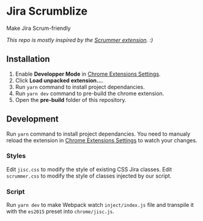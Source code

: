# Jira Scrumblize

Make Jira Scrum-friendly

*This repo is mostly inspired by the [Scrummer extension](https://github.com/foucdeg/scrummer). :)*

## Installation

1. Enable **Developper Mode** in [Chrome Extensions Settings](chrome://extensions/).
2. Click **Load unpacked extension...**.
3. Run `yarn` command to install project dependancies.
4. Run `yarn dev` command to pre-build the chrome extension.
5. Open the **pre-build** folder of this repository.

## Development

Run `yarn` command to install project dependancies.
You need to manualy reload the extension in [Chrome Extensions Settings](chrome://extensions/) to watch your changes.

### Styles

Edit `jisc.css` to modify the style of existing CSS Jira classes.
Edit `scrummer.css` to modify the style of classes injected by our script.

### Script

Run `yarn dev` to make Webpack watch `inject/index.js` file and transpile it with the `es2015` preset into `chrome/jisc.js`.
